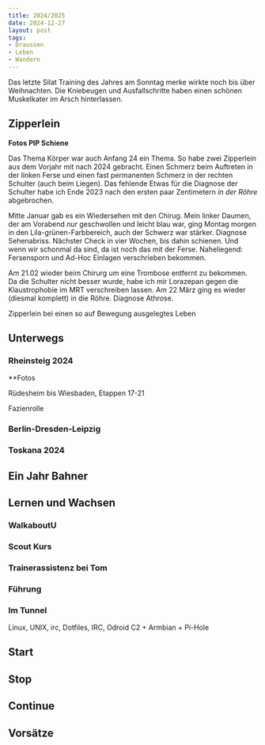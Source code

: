 ```yaml
---
title: 2024/2025
date: 2024-12-27
layout: post
tags:
- Draussen
- Leben
- Wandern
---
```

Das letzte Silat Training des Jahres am Sonntag merke wirkte noch 
bis über Weihnachten.
Die Kniebeugen und Ausfallschritte haben einen schönen Muskelkater im Arsch hinterlassen.

## Zipperlein

**Fotos PIP Schiene**

Das Thema Körper war auch Anfang 24 ein Thema.
So habe zwei Zipperlein aus dem Vorjahr mit nach 2024 gebracht.
Einen Schmerz beim Auftreten in der linken Ferse 
und einen fast permanenten Schmerz in der rechten Schulter (auch beim Liegen).
Das fehlende Etwas für die Diagnose der Schulter habe ich Ende 2023 
nach den ersten paar Zentimetern *in der Röhre* abgebrochen.

Mitte Januar gab es ein Wiedersehen mit den Chirug. 
Mein linker Daumen, der am Vorabend *nur* geschwollen und leicht blau war,
ging Montag morgen in den Lila-grünen-Farbbereich, auch der Schwerz war stärker.
Diagnose Sehenabriss. Nächster Check in vier Wochen, bis dahin schienen. 
Und wenn wir schonmal da sind, da ist noch das mit der Ferse.
Naheliegend: Fersensporn und Ad-Hoc Einlagen verschrieben bekommen.   

Am 21.02 wieder beim Chirurg um eine Trombose entfernt zu bekommen.
Da die Schulter nicht besser wurde, 
habe ich mir Lorazepan gegen die Klaustrophobie im MRT verschreiben lassen.
Am 22 März ging es wieder (diesmal komplett) in die Röhre. 
Diagnose Athrose. 

Zipperlein bei einen so auf Bewegung ausgelegtes Leben 

## Unterwegs

### Rheinsteig 2024

**Fotos 

Rüdesheim bis Wiesbaden, Etappen 17-21

Fazienrolle

### Berlin-Dresden-Leipzig

### Toskana 2024

## Ein Jahr Bahner

## Lernen und Wachsen

### WalkaboutU

### Scout Kurs

### Trainerassistenz bei Tom

### Führung

### Im Tunnel

Linux, UNIX, irc, Dotfiles, IRC, Odroid C2 + Armbian + Pi-Hole

## Start

## Stop

## Continue

## Vorsätze


